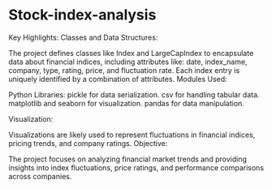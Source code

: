 # Stock-index-analysis
Key Highlights:
Classes and Data Structures:

The project defines classes like Index and LargeCapIndex to encapsulate data about financial indices, including attributes like:
date, index_name, company, type, rating, price, and fluctuation rate.
Each index entry is uniquely identified by a combination of attributes.
Modules Used:

Python Libraries:
pickle for data serialization.
csv for handling tabular data.
matplotlib and seaborn for visualization.
pandas for data manipulation.


Visualization:

Visualizations are likely used to represent fluctuations in financial indices, pricing trends, and company ratings.
Objective:

The project focuses on analyzing financial market trends and providing insights into index fluctuations, price ratings, and performance comparisons across companies.
